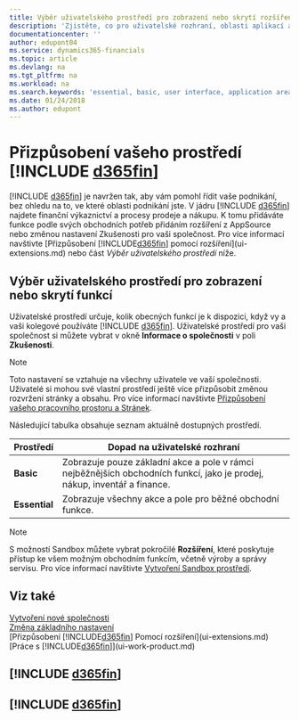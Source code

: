 ```yaml
---
title: Výběr uživatelského prostředí pro zobrazení nebo skrytí rozšířených funkcí | Microsoft Docs
description: 'Zjistěte, co pro uživatelské rozhraní, oblasti aplikací a vaši společnost znamenají úrovně uživatelského prostředí Basic a Essential.'
documentationcenter: ''
author: edupont04
ms.service: dynamics365-financials
ms.topic: article
ms.devlang: na
ms.tgt_pltfrm: na
ms.workload: na
ms.search.keywords: 'essential, basic, user interface, application area, experience'
ms.date: 01/24/2018
ms.author: edupont
---
```

# <a name="customizing-your-include-d365finincludesd365fin_mdmd-experience"></a>Přizpůsobení vašeho prostředí [!INCLUDE [d365fin](includes/d365fin_md.md)]
[!INCLUDE [d365fin](includes/d365fin_md.md)] je navržen tak, aby vám pomohl řídit vaše podnikání, bez ohledu na to, ve které oblasti podnikání jste. V jádru [!INCLUDE [d365fin](includes/d365fin_md.md)] najdete finanční výkaznictví a procesy prodeje a nákupu. K tomu přidáváte funkce podle svých obchodních potřeb přidáním rozšíření z AppSource nebo změnou nastavení Zkušenosti pro vaši společnost. Pro více informací navštivte [Přizpůsobení [!INCLUDE[d365fin](includes/d365fin_md.md)] pomocí rozšíření](ui-extensions.md) nebo část *Výběr uživatelského prostředí* níže.

## <a name="choosing-a-user-experience-to-show-or-hide-features"></a>Výběr uživatelského prostředí pro zobrazení nebo skrytí funkcí
Uživatelské prostředí určuje, kolik obecných funkcí je k dispozici, když vy a vaši kolegové používáte [!INCLUDE [d365fin](includes/d365fin_md.md)]. Uživatelské prostředí pro vaši společnost si můžete vybrat v okně **Informace o společnosti** v poli **Zkušenosti**.

> [!NOTE]  
> Toto nastavení se vztahuje na všechny uživatele ve vaší společnosti. Uživatelé si mohou své vlastní prostředí ještě více přizpůsobit změnou rozvržení stránky a obsahu. Pro více informací navštivte [Přizpůsobení vašeho pracovního prostoru a Stránek](ui-personalization-user.md).  

Následující tabulka obsahuje seznam aktuálně dostupných prostředí.

| Prostředí | Dopad na uživatelské rozhraní |
| --- | --- |
| **Basic** |Zobrazuje pouze základní akce a pole v rámci nejběžnějších obchodních funkcí, jako je prodej, nákup, inventář a finance. |
| **Essential** |Zobrazuje všechny akce a pole pro běžné obchodní funkce.|

> [!NOTE]  
> S možností Sandbox můžete vybrat pokročilé **Rozšíření**, které poskytuje přístup ke všem možným obchodním funkcím, včetně výroby a správy servisu. Pro více informací navštivte [Vytvoření Sandbox prostředí](across-how-create-sandbox-environment.md).

## <a name="see-also"></a>Viz také
[Vytvoření nové společnosti](about-new-company.md)  
[Změna základního nastavení](ui-change-basic-settings.md)  
[Přizpůsobení [!INCLUDE[d365fin](includes/d365fin_md.md)] Pomocí rozšíření](ui-extensions.md)  
[Práce s [!INCLUDE[d365fin](includes/d365fin_md.md)]](ui-work-product.md)

## [!INCLUDE [d365fin](includes/free_trial_md.md)]  
## [!INCLUDE [d365fin](includes/training_link_md.md)]
